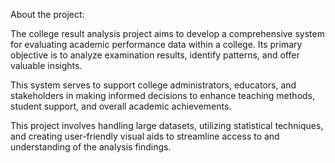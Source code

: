 About the project:

The college result analysis project aims to develop a comprehensive system for evaluating academic performance data within a college. 
Its primary objective is to analyze examination results, identify patterns, and offer valuable insights. 

This system serves to support college administrators, educators, and stakeholders in making informed decisions to enhance teaching methods, student support, and overall academic achievements. 

This project involves handling large datasets, utilizing statistical techniques, and creating user-friendly visual aids to streamline access to and understanding of the analysis findings.
